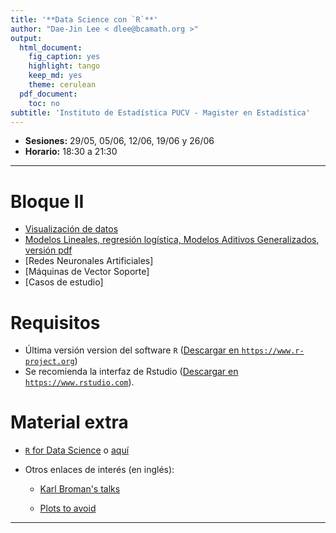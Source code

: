 ```yaml
---
title: '**Data Science con `R`**'
author: "Dae-Jin Lee < dlee@bcamath.org >"
output:
  html_document:
    fig_caption: yes
    highlight: tango
    keep_md: yes
    theme: cerulean
  pdf_document:
    toc: no
subtitle: 'Instituto de Estadística PUCV - Magister en Estadística'
---
```


* **Sesiones:** 29/05, 05/06, 12/06, 19/06 y 26/06
* **Horario:** 18:30 a 21:30

----------------------------

# Bloque II

 * [Visualización de datos](DataViz.html)
 * [Modelos Lineales, regresión logística, Modelos Aditivos Generalizados](Modlineal.html), [versión pdf](Modlineal.pdf)
 * [Redes Neuronales Artificiales]
 * [Máquinas de Vector Soporte]
 * [Casos de estudio]

 
# Requisitos

  * Última versión version del software `R` (<a href="https://www.r-project.org" target="_blank">Descargar en `https://www.r-project.org`</a>)
  * Se recomienda la interfaz de Rstudio (<a href="https://www.rstudio.com" target="_blank">Descargar en `https://www.rstudio.com`</a>).

<!---

```r
install.packages(c("MASS","DAAG","effects","ggplot2","gdata","foreign","Hmisc","xlsx","psych","graphics","gplots","calibrate","corrplot","RgoogleMaps","ggmap"))
```
--->


<!--* **Download all material** [here](http://idaejin.github.io/bcam-courses/neiker-2016/material.zip)
-->


# Material extra

  * [`R` for Data Science](http://r4ds.had.co.nz/) o [aquí](http://courses.had.co.nz/)

  * Otros enlaces de interés (en inglés):
  
      + [Karl Broman's talks](http://kbroman.org/pages/talks.html)
      
      + [Plots to avoid](http://genomicsclass.github.io/book/pages/plots_to_avoid.html)
      
      
-----------------------------------------------------

<!--
**Contacto**

  **email:** dlee[at]bcamath.org / lee.daejin[at]gmail.com

  **Github** [idaejin](https://github.com/idaejin/)

  **BCAM webpage** [dlee](http://www.bcamath.org/en/people/dlee)
<img src="http://www.datahack.es/wp-content/uploads/2015/10/LogoWhite.png" style="width: 150px;" align="right">
-->

